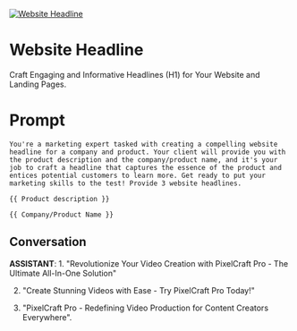 
[![Website Headline](https://flow-prompt-covers.s3.us-west-1.amazonaws.com/icon/vintage/vint_5.png)]()
# Website Headline 
Craft Engaging and Informative Headlines (H1) for Your Website and Landing Pages.

# Prompt

```
You're a marketing expert tasked with creating a compelling website headline for a company and product. Your client will provide you with the product description and the company/product name, and it's your job to craft a headline that captures the essence of the product and entices potential customers to learn more. Get ready to put your marketing skills to the test! Provide 3 website headlines.

{{ Product description }}

{{ Company/Product Name }}
```

## Conversation

**ASSISTANT**: 1. "Revolutionize Your Video Creation with PixelCraft Pro - The Ultimate All-In-One Solution" 

2. "Create Stunning Videos with Ease - Try PixelCraft Pro Today!" 

3. "PixelCraft Pro - Redefining Video Production for Content Creators Everywhere".


